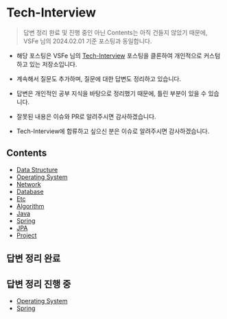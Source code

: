 # Tech-Interview

> 답변 정리 완료 및 진행 중인 아닌 Contents는 아직 건들지 않았기 때문에, VSFe 님의 2024.02.01 기준 포스팅과 동일합니다.
 
- 해당 포스팅은 VSFe 님의 [Tech-Interview](https://github.com/VSFe/Tech-Interview) 포스팅을 클론하여 개인적으로 커스텀하고 있는 저장소입니다.
- 계속해서 질문도 추가하며, 질문에 대한 답변도 정리하고 있습니다.

- 답변은 개인적인 공부 지식을 바탕으로 정리했기 때문에, 틀린 부분이 있을 수 있습니다.
- 잘못된 내용은 이슈와 PR로 알려주시면 감사하겠습니다.

- Tech-Interview에 합류하고 싶으신 분은 이슈로 알려주시면 감사하겠습니다.

## Contents

- [Data Structure](https://github.com/HyuckJuneHong/Tech-Interview/blob/main/01-DATA_STRUCTURE.md)
- [Operating System](https://github.com/HyuckJuneHong/Tech-Interview/blob/main/02-OPERATING_SYSTEM.md)
- [Network](https://github.com/HyuckJuneHong/Tech-Interview/blob/main/03-NETWORK.md)
- [Database](https://github.com/HyuckJuneHong/Tech-Interview/blob/main/04-DATABASE.md)
- [Etc](https://github.com/HyuckJuneHong/Tech-Interview/blob/main/05-ETC.md)
- [Algorithm](https://github.com/HyuckJuneHong/Tech-Interview/blob/main/06-ALGORITHM.md)
- [Java](https://github.com/HyuckJuneHong/Tech-Interview/blob/main/07-JAVA.md)
- [Spring](https://github.com/HyuckJuneHong/Tech-Interview/blob/main/08-SPRING.md)
- [JPA](https://github.com/HyuckJuneHong/Tech-Interview/blob/main/09-JPA.md)
- [Project](https://github.com/HyuckJuneHong/Tech-Interview/blob/main/09-PROJECT.md)

## 답변 정리 완료

## 답변 정리 진행 중

- [Operating System](https://github.com/HyuckJuneHong/Tech-Interview/blob/main/02-OPERATING_SYSTEM.md)
- [Spring](https://github.com/HyuckJuneHong/Tech-Interview/blob/main/08-SPRING.md)
